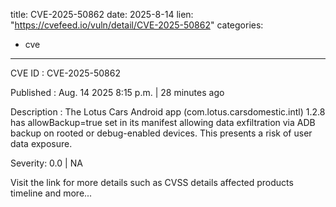  
title: CVE-2025-50862
date: 2025-8-14
lien: "https://cvefeed.io/vuln/detail/CVE-2025-50862"
categories:
  - cve
---

CVE ID : CVE-2025-50862

Published :  Aug. 14
2025
8:15 p.m. | 28 minutes ago

Description : The Lotus Cars Android app (com.lotus.carsdomestic.intl) 1.2.8 has allowBackup=true set in its manifest
allowing data exfiltration via ADB backup on rooted or debug-enabled devices. This presents a risk of user data exposure.

Severity: 0.0 | NA

Visit the link for more details
such as CVSS details
affected products
timeline
and more...

